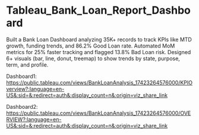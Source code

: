 # Tableau_Bank_Loan_Report_Dashboard
Built a Bank Loan Dashboard analyzing 35K+ records to track KPIs like MTD growth, funding trends, and 86.2% Good Loan rate. Automated MoM metrics for 25% faster tracking and flagged 13.8% Bad Loan risk. Designed 6+ visuals (bar, line, donut, treemap) to show trends by state, purpose, term, and profile.

Dashboard1:
https://public.tableau.com/views/BankLoanAnalysis_17423264576000/KPIOverview?:language=en-US&:sid=&:redirect=auth&:display_count=n&:origin=viz_share_link

Dashboard2:
https://public.tableau.com/views/BankLoanAnalysis_17423264576000/OVERVIEW?:language=en-US&:sid=&:redirect=auth&:display_count=n&:origin=viz_share_link
